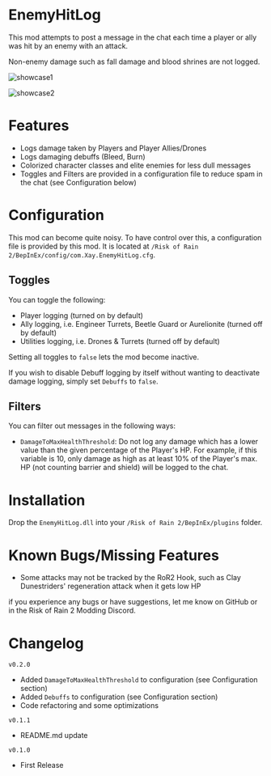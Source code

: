 # EnemyHitLog

This mod attempts to post a message in the chat each time a player or ally was hit by an enemy with an attack.

Non-enemy damage such as fall damage and blood shrines are not logged.

![showcase1](https://i.imgur.com/qsieJix.png)

![showcase2](https://i.imgur.com/MMjDDNw.png)

# Features

- Logs damage taken by Players and Player Allies/Drones
- Logs damaging debuffs (Bleed, Burn)
- Colorized character classes and elite enemies for less dull messages
- Toggles and Filters are provided in a configuration file to reduce spam in the chat (see Configuration below)

# Configuration

This mod can become quite noisy. To have control over this, a configuration file is provided by this mod. It is located at `/Risk of Rain 2/BepInEx/config/com.Xay.EnemyHitLog.cfg`. 

## Toggles

You can toggle the following:

- Player logging (turned on by default)
- Ally logging, i.e. Engineer Turrets, Beetle Guard or Aurelionite (turned off by default)
- Utilities logging, i.e. Drones & Turrets (turned off by default)

Setting all toggles to `false` lets the mod become inactive.

If you wish to disable Debuff logging by itself without wanting to deactivate damage logging, simply set `Debuffs` to `false`.

## Filters

You can filter out messages in the following ways:

- `DamageToMaxHealthThreshold`: Do not log any damage which has a lower value than the given percentage of the Player's HP. For example, if this variable is 10, only damage as high as at least 10% of the Player's max. HP (not counting barrier and shield) will be logged to the chat.

# Installation

Drop the `EnemyHitLog.dll` into your `/Risk of Rain 2/BepInEx/plugins` folder.

# Known Bugs/Missing Features

- Some attacks may not be tracked by the RoR2 Hook, such as Clay Dunestriders' regeneration attack when it gets low HP

if you experience any bugs or have suggestions, let me know on GitHub or in the Risk of Rain 2 Modding Discord. 

# Changelog
`v0.2.0`
- Added `DamageToMaxHealthThreshold` to configuration (see Configuration section)
- Added `Debuffs` to configuration (see Configuration section)
- Code refactoring and some optimizations

`v0.1.1`
- README.md update

`v0.1.0`
- First Release
